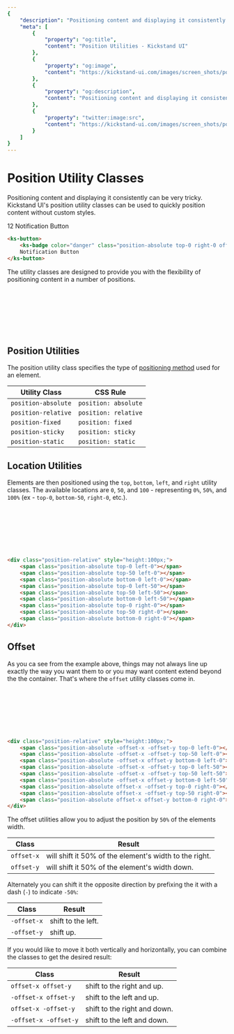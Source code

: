 ```yaml
---
{
    "description": "Positioning content and displaying it consistently can be very tricky. Kickstand UI's position utility classes can be used to quickly position content without custom styles.",
    "meta": [
        {
            "property": "og:title",
            "content": "Position Utilities - Kickstand UI"
        },
        {
            "property": "og:image",
            "content": "https://kickstand-ui.com/images/screen_shots/position.png"
        },
        {
            "property": "og:description",
            "content": "Positioning content and displaying it consistently can be very tricky. Kickstand UI's position utility classes can be used to quickly position content without custom styles."
        },
        {
            "property": "twitter:image:src",
            "content": "https://kickstand-ui.com/images/screen_shots/position.png"
        }
    ]
}
---
```


# Position Utility Classes

Positioning content and displaying it consistently can be very tricky. Kickstand UI's position utility classes can be used to quickly position content without custom styles.

<div class="my-xxl text-center">
    <ks-button>
        <ks-badge color="danger" class="position-absolute top-0 right-0 offset-x -offset-y">12</ks-badge>
        Notification Button
    </ks-button>
</div>

```html
<ks-button>
    <ks-badge color="danger" class="position-absolute top-0 right-0 offset-x -offset-y">12</ks-badge>
    Notification Button
</ks-button>
```

The utility classes are designed to provide you with the flexibility of positioning content in a number of positions.

<div class="bg-light border-dark mx-auto my-xxl w-50 position-relative" style="height:100px;">
    <span class="bg-danger p-sm position-absolute -offset-x -offset-y top-0 left-0"></span>
    <span class="bg-danger p-sm position-absolute -offset-x -offset-y top-50 left-0"></span>
    <span class="bg-danger p-sm position-absolute -offset-x offset-y bottom-0 left-0"></span>
    <span class="bg-danger p-sm position-absolute -offset-x -offset-y top-0 left-50"></span>
    <span class="bg-danger p-sm position-absolute -offset-x -offset-y top-50 left-50"></span>
    <span class="bg-danger p-sm position-absolute -offset-x offset-y bottom-0 left-50"></span>
    <span class="bg-danger p-sm position-absolute offset-x -offset-y top-0 right-0"></span>
    <span class="bg-danger p-sm position-absolute offset-x -offset-y top-50 right-0"></span>
    <span class="bg-danger p-sm position-absolute offset-x offset-y bottom-0 right-0"></span>
</div>

## Position Utilities

The position utility class specifies the type of [positioning method](https://developer.mozilla.org/en-US/docs/Web/CSS/position) used for an element.

| Utility Class | CSS Rule |
| ------------- | -------- |
| `position-absolute` | `position: absolute` |
| `position-relative` | `position: relative` |
| `position-fixed` | `position: fixed` |
| `position-sticky` | `position: sticky` |
| `position-static` | `position: static` |

## Location Utilities

Elements are then positioned using the `top`, `bottom`, `left`, and `right` utility classes. The available locations are `0`, `50`, and `100` - representing `0%`, `50%`, and `100%` (ex - `top-0`, `bottom-50`, `right-0`, etc.).

<div class="bg-light border-dark w-50 mx-auto my-xxl position-relative" style="height:100px;">
    <span class="bg-danger p-sm position-absolute top-0 left-0"></span>
    <span class="bg-danger p-sm position-absolute top-50 left-0"></span>
    <span class="bg-danger p-sm position-absolute bottom-0 left-0"></span>
    <span class="bg-danger p-sm position-absolute top-0 left-50"></span>
    <span class="bg-danger p-sm position-absolute top-50 left-50"></span>
    <span class="bg-danger p-sm position-absolute bottom-0 left-50"></span>
    <span class="bg-danger p-sm position-absolute top-0 right-0"></span>
    <span class="bg-danger p-sm position-absolute top-50 right-0"></span>
    <span class="bg-danger p-sm position-absolute bottom-0 right-0"></span>
</div>

```html
<div class="position-relative" style="height:100px;">
    <span class="position-absolute top-0 left-0"></span>
    <span class="position-absolute top-50 left-0"></span>
    <span class="position-absolute bottom-0 left-0"></span>
    <span class="position-absolute top-0 left-50"></span>
    <span class="position-absolute top-50 left-50"></span>
    <span class="position-absolute bottom-0 left-50"></span>
    <span class="position-absolute top-0 right-0"></span>
    <span class="position-absolute top-50 right-0"></span>
    <span class="position-absolute bottom-0 right-0"></span>
</div>
```

## Offset

As you ca see from the example above, things may not always line up exactly the way you want them to or you may want content extend beyond the the container. That's where the `offset` utility classes come in.

<div class="bg-light border-dark w-50 mx-auto my-xxl position-relative" style="height:100px;">
    <span class="bg-danger p-sm position-absolute -offset-x -offset-y top-0 left-0"></span>
    <span class="bg-danger p-sm position-absolute -offset-x -offset-y top-50 left-0"></span>
    <span class="bg-danger p-sm position-absolute -offset-x offset-y bottom-0 left-0"></span>
    <span class="bg-danger p-sm position-absolute -offset-x -offset-y top-0 left-50"></span>
    <span class="bg-danger p-sm position-absolute -offset-x -offset-y top-50 left-50"></span>
    <span class="bg-danger p-sm position-absolute -offset-x offset-y bottom-0 left-50"></span>
    <span class="bg-danger p-sm position-absolute offset-x -offset-y top-0 right-0"></span>
    <span class="bg-danger p-sm position-absolute offset-x -offset-y top-50 right-0"></span>
    <span class="bg-danger p-sm position-absolute offset-x offset-y bottom-0 right-0"></span>
</div>

```html
<div class="position-relative" style="height:100px;">
    <span class="position-absolute -offset-x -offset-y top-0 left-0"></span>
    <span class="position-absolute -offset-x -offset-y top-50 left-0"></span>
    <span class="position-absolute -offset-x offset-y bottom-0 left-0"></span>
    <span class="position-absolute -offset-x -offset-y top-0 left-50"></span>
    <span class="position-absolute -offset-x -offset-y top-50 left-50"></span>
    <span class="position-absolute -offset-x offset-y bottom-0 left-50"></span>
    <span class="position-absolute offset-x -offset-y top-0 right-0"></span>
    <span class="position-absolute offset-x -offset-y top-50 right-0"></span>
    <span class="position-absolute offset-x offset-y bottom-0 right-0"></span>
</div>
```

The offset utilities allow you to adjust the position by `50%` of the elements width.

| Class | Result |
| --- | --- |
| `offset-x` | will shift it 50% of the element's width to the right. |
| `offset-y` | will shift it 50% of the element's width down. |

Alternately you can shift it the opposite direction by prefixing the it with a dash (`-`) to indicate `-50%`:

| Class | Result |
| --- | --- |
| `-offset-x` | shift to the left. |
| `-offset-y` | shift up. |

If you would like to move it both vertically and horizontally, you can combine the classes to get the desired result:

| Class | Result |
| --- | --- |
| `offset-x offset-y` | shift to the right and up. |
| `-offset-x offset-y` | shift to the left and up. |
| `offset-x -offset-y` | shift to the right and down. |
| `-offset-x -offset-y` | shift to the left and down. |
